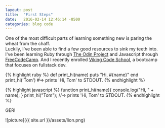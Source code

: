 ```yaml
---
layout: post
title:  "First Steps"
date:   2016-02-14 12:46:14 -0500
categories: blog code
---
```

One of the most difficult parts of learning something new is paring the wheat from the chaff.  
Luckily, I've been able to find a few good resources to sink my teeth into.
I've been learning Ruby through [The Odin Project] and Javascript through [FreeCodeCamp].
And I recently enrolled [Viking Code School], a bootcamp that focuses on fullstack dev.

{% highlight ruby %}
def print_hi(name)
  puts "Hi, #{name}"
end
print_hi('Tom')
#=> prints 'Hi, Tom' to STDOUT.
{% endhighlight %}

{% highlight javascript %}
function print_hi(name){
  console.log("Hi, " + name);
}
print_hi("Tom");
//=> prints 'Hi, Tom' to STDOUT.
{% endhighlight %}

GER!

![picture]({{ site.url }}/assets/lion.png)



[Viking Code School]: http://www.vikingcodeschool.com
[The Odin Project]: http://www.theodinproject.com
[FreeCodeCamp]: http://www.freecodecamp.com
